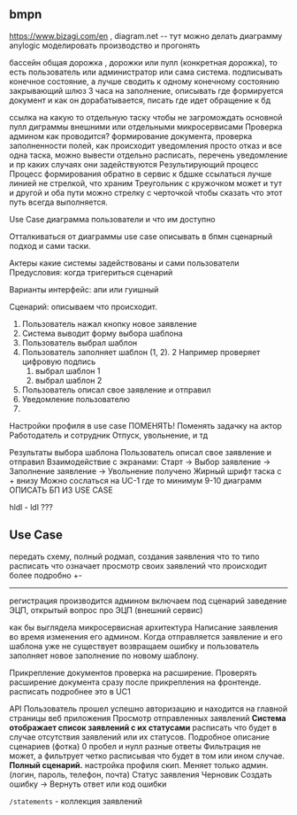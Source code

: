 ## bmpn
https://www.bizagi.com/en , diagram.net -- тут можно делать диаграмму
anylogic моделировать производство и прогонять

бассейн общая дорожка , дорожки или пулл (конкретная дорожка), то есть пользователь или администратор или сама система.
подписывать конечное состояние, а лучше сводить к одному конечному состоянию
закрывающий шлюз
3 часа на заполнение, описывать где формируется документ и как он дорабатывается, писать где идет обращение к бд

ссылка на какую то отдельную таску чтобы не загромождать основной пулл диграммы внешними или отдельными микросервисами
Проверка админом как проводится?
формирование документа, проверка заполненности полей, как происходит
уведомления просто отказ и все одна таска, можно вывести отдельно расписать, перечень уведомление и пр каких случаях они задействуются
Результирующий процесс 
Процесс формирования обратно в сервис
к бдшке ссылаться лучше линией не стрелкой, что храним
Треугольник с кружочком может и тут и другой и оба пути можно стрелку с черточкой чтобы сказать что этот путь всегда выполняется.

Use Case диаграмма пользователи и что им доступно

Отталкиваться от диаграммы use case описывать в бпмн сценарный подход и сами таски.

Актеры какие системы задействованы и сами пользователи
Предусловия: когда тригериться сценарий

Варианты интерфейс: апи или гуишный

Сценарий: описываем что происходит. 
1. Пользователь нажал кнопку новое заявление
2. Система выводит форму выбора шаблона
3. Пользователь выбрал шаблон
4. Пользователь заполняет шаблон (1, 2). 2 Например проверяет цифровую подпись
	1. выбрал шаблон 1
	2. выбрал шаблон 2
5. Пользователь описал свое заявление и отправил
6. Уведомление пользователю
7. 
Настройки профиля в use case ПОМЕНЯТЬ!
Поменять задачку на актор Работодатель и сотрудник
Отпуск, увольнение, и тд

Результаты выбора шаблона
Пользователь описал свое заявление и отправил
Взаимодействие с экранами: Старт -> Выбор заявление -> Заполнение заявление -> Увольнение получено
Жирный шрифт таска с + внизу
Можно сослаться на UC-1 где то
минимум 9-10 диаграмм
ОПИСАТЬ БП ИЗ USE CASE

hldl -  ldl ???


## Use Case
передать схему, полный родмап, создания заявления
что то типо расписать что означает просмотр своих заявлений что происходит более подробно +- 

----
регистрация производится админом включаем под сценарий заведение ЭЦП, открытый вопрос про ЭЦП (внешний сервис)


как бы выглядела микросервисная архитектура
Написание заявления во время изменения его админом. Когда отправляется заявление и его шаблона уже не существует возвращаем ошибку и пользователь заполняет новое заполнение по новому шаблону.

Прикрепление документов проверка на расширение. Проверять расширение документа сразу после прикрепления на фронтенде. расписать подробнее это в UC1

API 
Пользователь прошел успешно авторизацию и находится на главной страницы веб приложения
Просмотр отправленных заявлений **Система отображает список заявлений с их статусами** расписать что будет в случае отсутствия заявлений или их статусов.
Подробное описание сценариев (фотка)
0 пробел и нулл разные ответы
Фильтрация не может, а фильтрует четко расписывая что будет в том или ином случае. **Полный сценарий.**
настройка профиля скип. Меняет только админ. (логин, пароль, телефон, почта)
Статус заявления Черновик
Создать ошибку -> Вернуть ответ или код ошибки


`/statements` - коллекция заявлений